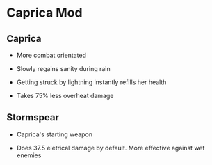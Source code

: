 # Caprica Mod

## Caprica

- More combat orientated

- Slowly regains sanity during rain

- Getting struck by lightning instantly refills her health

- Takes 75% less overheat damage


## Stormspear

- Caprica's starting weapon

- Does 37.5 eletrical damage by default. More effective against wet enemies